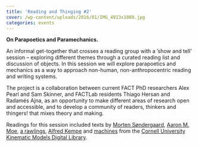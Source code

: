 ```yaml
---
title: 'Reading and Thinging #2'
cover: /wp-content/uploads/2016/01/IMG_4913x1080.jpg
categories: events
---
```

**On Parapoetics and Paramechanics.**

An informal get-together that crosses a reading group with a ’show and tell’ session &#8211; exploring different themes through a curated reading list and discussion of objects. In this session we will explore parapoetics and mechanics as a way to approach non-human, non-anthropocentric reading and writing systems. 

The project is a collaboration between current FACT PhD researchers Alex Pearl and Sam Skinner, and FACTLab residents Thiago Hersan and Radamés Ajna, as an opportunity to make different areas of research open and accessible, and to develop a community of readers, thinkers and thingers! that mixes theory and making.

Readings for this session included texts by [Morten Søndergaard](http://www.brokendimanche.eu/shop-1/suture), [Aaron M. Moe](http://www.brokendimanche.eu/shop-1/protean-poetics), [a rawlings](http://www.brokendimanche.eu/shop-1/the-great-white-north), [Alfred Kempe](http://thiagohersan.com/tmp/Kempe_howToDrawStraightLines.pdf) and [machines](http://kmoddl.library.cornell.edu/tutorials/04/) from the [Cornell University Kinematic Models Digital Library](http://kmoddl.library.cornell.edu/).

<span class="s-nosolution" id="mp3j_nosolution_0" style="display:none;"></span>
